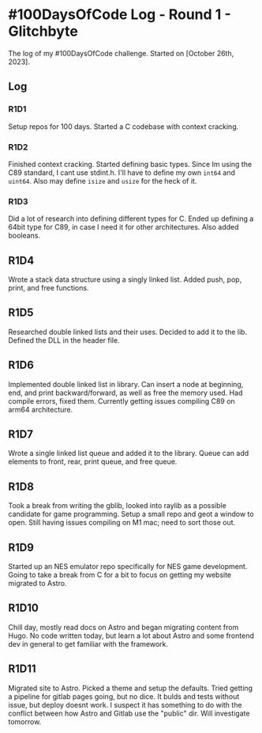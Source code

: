 # #100DaysOfCode Log - Round 1 - Glitchbyte

The log of my #100DaysOfCode challenge. Started on [October 26th, 2023].

## Log

### R1D1 
Setup repos for 100 days. Started a C codebase with context cracking.

### R1D2
Finished context cracking. Started defining basic types. Since Im using the C89 standard, I cant use stdint.h.
I'll have to define my own `int64` and `uint64`. Also may define `isize` and `usize` for the heck of it.

### R1D3
Did a lot of research into defining different types for C. Ended up defining a 64bit type for C89, in case I need it for other architectures. Also added booleans.

## R1D4
Wrote a stack data structure using a singly linked list. Added push, pop, print, and free functions.

## R1D5
Researched double linked lists and their uses. Decided to add it to the lib. Defined the DLL in the header file.

## R1D6
Implemented double linked list in library. Can insert a node at beginning, end, and print backward/forward, as well as free the memory used. Had compile errors, fixed them. Currently getting issues compiling C89 on arm64 architecture.

## R1D7
Wrote a single linked list queue and added it to the library. Queue can add elements to front, rear, print queue, and free queue.

## R1D8
Took a break from writing the gblib, looked into raylib as a possible candidate for game programming. Setup a small repo and geot a window to open. Still having issues compiling on M1 mac; need to sort those out.

## R1D9
Started up an NES emulator repo specifically for NES game development. Going to take a break from C for a bit to focus on getting my website migrated to Astro.

## R1D10
Chill day, mostly read docs on Astro and began migrating content from Hugo. No code written today, but learn a lot about Astro and some frontend dev in general to get familiar with the framework.

## R1D11
Migrated site to Astro. Picked a theme and setup the defaults. Tried getting a pipeline for gitlab pages going, but no dice. It bulds and tests without issue, but deploy doesnt work. I suspect it has something to do with the conflict between how Astro and Gitlab use the "public" dir. Will investigate tomorrow.
